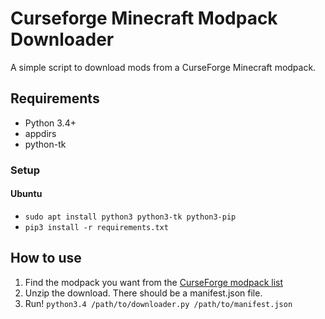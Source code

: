 # Curseforge Minecraft Modpack Downloader


A simple script to download mods from a CurseForge Minecraft modpack.

## Requirements

- Python 3.4+
- appdirs 
- python-tk

### Setup

#### Ubuntu

- `sudo apt install python3 python3-tk python3-pip`
- `pip3 install -r requirements.txt`

## How to use

  1. Find the modpack you want from the [CurseForge modpack list](http://www.curse.com/modpacks/minecraft)
  2. Unzip the download. There should be a manifest.json file.
  3. Run! `python3.4 /path/to/downloader.py /path/to/manifest.json`

